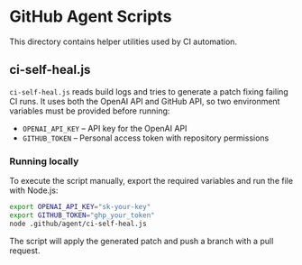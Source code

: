 # GitHub Agent Scripts

This directory contains helper utilities used by CI automation.

## ci-self-heal.js

`ci-self-heal.js` reads build logs and tries to generate a patch fixing failing CI runs. It uses both the OpenAI API and GitHub API, so two environment variables must be provided before running:

- `OPENAI_API_KEY` – API key for the OpenAI API
- `GITHUB_TOKEN` – Personal access token with repository permissions

### Running locally

To execute the script manually, export the required variables and run the file with Node.js:

```bash
export OPENAI_API_KEY="sk-your-key"
export GITHUB_TOKEN="ghp_your_token"
node .github/agent/ci-self-heal.js
```

The script will apply the generated patch and push a branch with a pull request.
